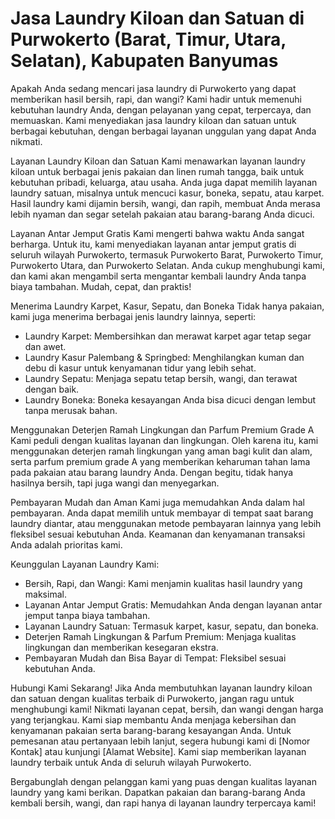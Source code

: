 # Jasa Laundry Kiloan dan Satuan di Purwokerto (Barat, Timur, Utara, Selatan), Kabupaten Banyumas

Apakah Anda sedang mencari jasa laundry di Purwokerto yang dapat memberikan hasil bersih, rapi, dan wangi? Kami hadir untuk memenuhi kebutuhan laundry Anda, dengan pelayanan yang cepat, terpercaya, dan memuaskan. Kami menyediakan jasa laundry kiloan dan satuan untuk berbagai kebutuhan, dengan berbagai layanan unggulan yang dapat Anda nikmati.

Layanan Laundry Kiloan dan Satuan
Kami menawarkan layanan laundry kiloan untuk berbagai jenis pakaian dan linen rumah tangga, baik untuk kebutuhan pribadi, keluarga, atau usaha. Anda juga dapat memilih layanan laundry satuan, misalnya untuk mencuci kasur, boneka, sepatu, atau karpet. Hasil laundry kami dijamin bersih, wangi, dan rapih, membuat Anda merasa lebih nyaman dan segar setelah pakaian atau barang-barang Anda dicuci.

Layanan Antar Jemput Gratis
Kami mengerti bahwa waktu Anda sangat berharga. Untuk itu, kami menyediakan layanan antar jemput gratis di seluruh wilayah Purwokerto, termasuk Purwokerto Barat, Purwokerto Timur, Purwokerto Utara, dan Purwokerto Selatan. Anda cukup menghubungi kami, dan kami akan mengambil serta mengantar kembali laundry Anda tanpa biaya tambahan. Mudah, cepat, dan praktis!

Menerima Laundry Karpet, Kasur, Sepatu, dan Boneka
Tidak hanya pakaian, kami juga menerima berbagai jenis laundry lainnya, seperti:
- Laundry Karpet: Membersihkan dan merawat karpet agar tetap segar dan awet.
- Laundry Kasur Palembang & Springbed: Menghilangkan kuman dan debu di kasur untuk kenyamanan tidur yang lebih sehat.
- Laundry Sepatu: Menjaga sepatu tetap bersih, wangi, dan terawat dengan baik.
- Laundry Boneka: Boneka kesayangan Anda bisa dicuci dengan lembut tanpa merusak bahan.

Menggunakan Deterjen Ramah Lingkungan dan Parfum Premium Grade A
Kami peduli dengan kualitas layanan dan lingkungan. Oleh karena itu, kami menggunakan deterjen ramah lingkungan yang aman bagi kulit dan alam, serta parfum premium grade A yang memberikan keharuman tahan lama pada pakaian atau barang laundry Anda. Dengan begitu, tidak hanya hasilnya bersih, tapi juga wangi dan menyegarkan.

Pembayaran Mudah dan Aman
Kami juga memudahkan Anda dalam hal pembayaran. Anda dapat memilih untuk membayar di tempat saat barang laundry diantar, atau menggunakan metode pembayaran lainnya yang lebih fleksibel sesuai kebutuhan Anda. Keamanan dan kenyamanan transaksi Anda adalah prioritas kami.

Keunggulan Layanan Laundry Kami:
- Bersih, Rapi, dan Wangi: Kami menjamin kualitas hasil laundry yang maksimal.
- Layanan Antar Jemput Gratis: Memudahkan Anda dengan layanan antar jemput tanpa biaya tambahan.
- Layanan Laundry Satuan: Termasuk karpet, kasur, sepatu, dan boneka.
- Deterjen Ramah Lingkungan & Parfum Premium: Menjaga kualitas lingkungan dan memberikan kesegaran ekstra.
- Pembayaran Mudah dan Bisa Bayar di Tempat: Fleksibel sesuai kebutuhan Anda.

Hubungi Kami Sekarang!
Jika Anda membutuhkan layanan laundry kiloan dan satuan dengan kualitas terbaik di Purwokerto, jangan ragu untuk menghubungi kami! Nikmati layanan cepat, bersih, dan wangi dengan harga yang terjangkau. Kami siap membantu Anda menjaga kebersihan dan kenyamanan pakaian serta barang-barang kesayangan Anda.
Untuk pemesanan atau pertanyaan lebih lanjut, segera hubungi kami di [Nomor Kontak] atau kunjungi [Alamat Website]. Kami siap memberikan layanan laundry terbaik untuk Anda di seluruh wilayah Purwokerto.

Bergabunglah dengan pelanggan kami yang puas dengan kualitas layanan laundry yang kami berikan. Dapatkan pakaian dan barang-barang Anda kembali bersih, wangi, dan rapi hanya di layanan laundry terpercaya kami!
